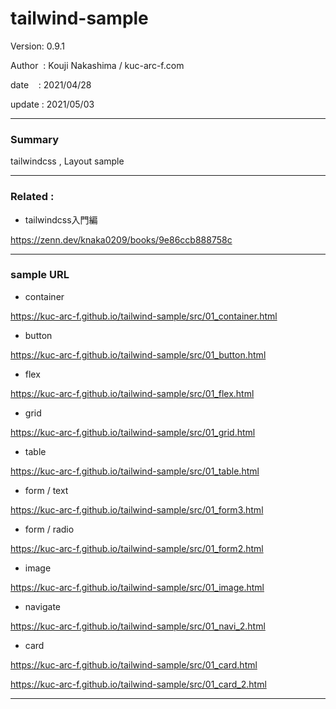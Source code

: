 ﻿# tailwind-sample

 Version: 0.9.1

 Author  : Kouji Nakashima / kuc-arc-f.com

 date    : 2021/04/28

 update  : 2021/05/03

***
### Summary

tailwindcss , Layout sample

***
### Related :
* tailwindcss入門編

https://zenn.dev/knaka0209/books/9e86ccb888758c

***
### sample URL

* container

https://kuc-arc-f.github.io/tailwind-sample/src/01_container.html

*  button

https://kuc-arc-f.github.io/tailwind-sample/src/01_button.html

* flex

https://kuc-arc-f.github.io/tailwind-sample/src/01_flex.html

* grid

https://kuc-arc-f.github.io/tailwind-sample/src/01_grid.html

* table

https://kuc-arc-f.github.io/tailwind-sample/src/01_table.html

* form / text

https://kuc-arc-f.github.io/tailwind-sample/src/01_form3.html

* form / radio

https://kuc-arc-f.github.io/tailwind-sample/src/01_form2.html

* image

https://kuc-arc-f.github.io/tailwind-sample/src/01_image.html

* navigate

https://kuc-arc-f.github.io/tailwind-sample/src/01_navi_2.html

* card

https://kuc-arc-f.github.io/tailwind-sample/src/01_card.html

https://kuc-arc-f.github.io/tailwind-sample/src/01_card_2.html


***

